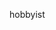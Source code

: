 hobbyist

<!---
decream/decream is a ✨ special ✨ repository because its `README.md` (this file) appears on your GitHub profile.
You can click the Preview link to take a look at your changes.
--->

